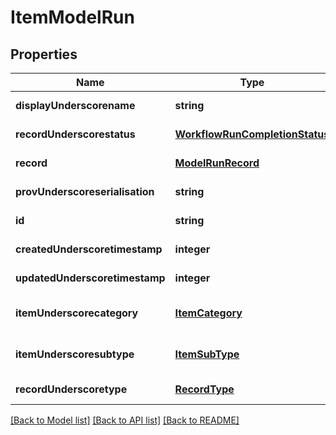 # ItemModelRun

## Properties
Name | Type | Description | Notes
------------ | ------------- | ------------- | -------------
**displayUnderscorename** | **string** | Display Name | [default to null]
**recordUnderscorestatus** | [**WorkflowRunCompletionStatus**](WorkflowRunCompletionStatus.md) |  | [default to null]
**record** | [**ModelRunRecord**](ModelRunRecord.md) |  | [default to null]
**provUnderscoreserialisation** | **string** | Prov Serialisation | [default to null]
**id** | **string** | Id | [default to null]
**createdUnderscoretimestamp** | **integer** | Created Timestamp | [default to null]
**updatedUnderscoretimestamp** | **integer** | Updated Timestamp | [default to null]
**itemUnderscorecategory** | [**ItemCategory**](ItemCategory.md) |  | [optional] [default to null]
**itemUnderscoresubtype** | [**ItemSubType**](ItemSubType.md) |  | [optional] [default to null]
**recordUnderscoretype** | [**RecordType**](RecordType.md) |  | [default to null]

[[Back to Model list]](../README.md#documentation-for-models) [[Back to API list]](../README.md#documentation-for-api-endpoints) [[Back to README]](../README.md)


